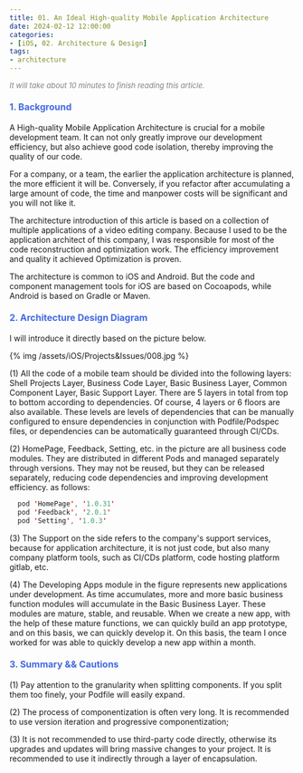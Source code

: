 ```yaml
---
title: 01. An Ideal High-quality Mobile Application Architecture
date: 2024-02-12 12:00:00
categories: 
- [iOS, 02. Architecture & Design]
tags:
- architecture
---
```


<font color=gray size=2>*It will take about 10 minutes to finish reading this article.*</font>


#### <font size=3 color=#4169E1>1. Background</font> 

A High-quality Mobile Application Architecture is crucial for a mobile development team. It can not only greatly improve our development efficiency, but also achieve good code isolation, thereby improving the quality of our code. 

For a company, or a team, the earlier the application architecture is planned, the more efficient it will be. Conversely, if you refactor after accumulating a large amount of code, the time and manpower costs will be significant and you will not like it.

The architecture introduction of this article is based on a collection of multiple applications of a video editing company. Because I used to be the application architect of this company, I was responsible for most of the code reconstruction and optimization work. The efficiency improvement and quality it achieved Optimization is proven.

The architecture is common to iOS and Android. But the code and component management tools for iOS are based on Cocoapods, while Android is based on Gradle or Maven.

#### <font size=3 color=#4169E1>2. Architecture Design Diagram</font> 

I will introduce it directly based on the picture below.

{% img /assets/iOS/Projects&Issues/008.jpg %}   


(1) All the code of a mobile team should be divided into the following layers: Shell Projects Layer, Business Code Layer, Basic Business Layer, Common Component Layer, Basic Support Layer. There are 5 layers in total from top to bottom according to dependencies. Of course, 4 layers or 6 floors are also available. These levels are levels of dependencies that can be manually configured to ensure dependencies in conjunction with Podfile/Podspec files, or dependencies can be automatically guaranteed through CI/CDs.

(2) HomePage, Feedback, Setting, etc. in the picture are all business code modules. They are distributed in different Pods and managed separately through versions. They may not be reused, but they can be released separately, reducing code dependencies and improving development efficiency. as follows:

```Swift
  pod 'HomePage', '1.0.31'
  pod 'Feedback', '2.0.1'
  pod 'Setting', '1.0.3'
```

(3) The Support on the side refers to the company's support services, because for application architecture, it is not just code, but also many company platform tools, such as CI/CDs platform, code hosting platform gitlab, etc.

(4) The Developing Apps module in the figure represents new applications under development. As time accumulates, more and more basic business function modules will accumulate in the Basic Business Layer. These modules are mature, stable, and reusable. When we create a new app, with the help of these mature functions, we can quickly build an app prototype, and on this basis, we can quickly develop it. On this basis, the team I once worked for was able to quickly develop a new app within a month.


#### <font size=3 color=#4169E1>3. Summary && Cautions</font> 

(1) Pay attention to the granularity when splitting components. If you split them too finely, your Podfile will easily expand.

(2) The process of componentization is often very long. It is recommended to use version iteration and progressive componentization;

(3) It is not recommended to use third-party code directly, otherwise its upgrades and updates will bring massive changes to your project. It is recommended to use it indirectly through a layer of encapsulation.
